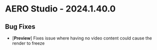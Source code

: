 # AERO Studio - 2024.1.40.0

## Bug Fixes

- [**Preview**] Fixes issue where having no video content could cause the render to freeze
